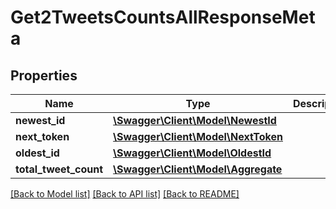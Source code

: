 # Get2TweetsCountsAllResponseMeta

## Properties
Name | Type | Description | Notes
------------ | ------------- | ------------- | -------------
**newest_id** | [**\Swagger\Client\Model\NewestId**](NewestId.md) |  | [optional] 
**next_token** | [**\Swagger\Client\Model\NextToken**](NextToken.md) |  | [optional] 
**oldest_id** | [**\Swagger\Client\Model\OldestId**](OldestId.md) |  | [optional] 
**total_tweet_count** | [**\Swagger\Client\Model\Aggregate**](Aggregate.md) |  | [optional] 

[[Back to Model list]](../../README.md#documentation-for-models) [[Back to API list]](../../README.md#documentation-for-api-endpoints) [[Back to README]](../../README.md)

